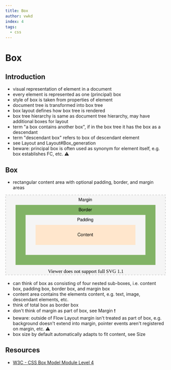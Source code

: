 ```yaml
---
title: Box
author: vwkd
index: 4
tags:
  - css
---
```

# Box



## Introduction

- visual representation of element in a document
- every element is represented as one (principal) box
- style of box is taken from properties of element
- document tree is transformed into box tree
- box layout defines how box tree is rendered
- box tree hierarchy is same as document tree hierarchy, may have additional boxes for layout
- term "a box contains another box", if in the box tree it has the box as a descendant
- term "descendant box" refers to box of descendant element
- see Layout and Layout#Box_generation
- beware: principal box is often used as synonym for element itself, e.g. box establishes FC, etc. ⚠️



## Box

- rectangular content area with optional padding, border, and margin areas

![box](box.svg)

- can think of box as consisting of four nested sub-boxes, i.e. content box, padding box, border box, and margin box
- content area contains the elements content, e.g. text, image, descendant elements, etc.  
- think of total box as border box
- don't think of margin as part of box, see Margin ❗️
- beware: outside of Flow Layout margin isn't treated as part of box, e.g. background doesn't extend into margin, pointer events aren't registered on margin, etc. ⚠️
- box size by default automatically adapts to fit content, see Size

<!-- TODO see css-break-4
a box can "break" into fragments, e.g. end of line, end of page on print, etc.
e.g. inline-level box which establishes a flow FC and has a block-level child box

Margins adjoining a fragmentation break are sometimes truncated, e.g. on print
-->



## Resources

- [W3C - CSS Box Model Module Level 4](https://www.w3.org/TR/css-box-4/)